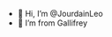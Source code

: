 - 👋 Hi, I’m @JourdainLeo
- 🌱 I’m from Gallifrey


<!---
JourdainLeo/JourdainLeo is a ✨ special ✨ repository because its `README.md` (this file) appears on your GitHub profile.
You can click the Preview link to take a look at your changes.
--->

